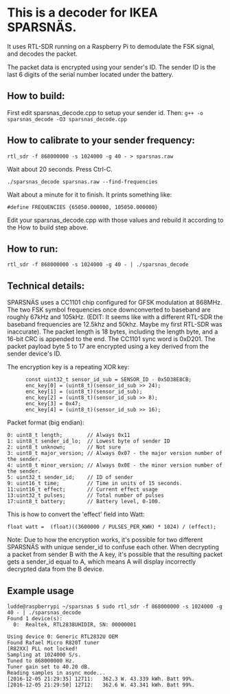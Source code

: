 
This is a decoder for IKEA SPARSNÄS.
===================================

It uses RTL-SDR running on a Raspberry Pi to demodulate the FSK signal, and decodes the packet.

The packet data is encrypted using your sender's ID. The sender ID is the last 6 digits of the serial number located under the battery.

How to build:
-------------

First edit sparsnas_decode.cpp to setup your sender id. Then: 
```g++ -o sparsnas_decode -O3 sparsnas_decode.cpp```


How to calibrate to your sender frequency:
------------------------------------------
```rtl_sdr -f 868000000 -s 1024000 -g 40 - > sparsnas.raw```

Wait about 20 seconds. Press Ctrl-C.

```./sparsnas_decode sparsnas.raw --find-frequencies```

Wait about a minute for it to finish. It prints something like:

```#define FREQUENCIES {65050.000000, 105050.000000}```

Edit your sparsnas_decode.cpp with those values and rebuild it according to the How to build step above.

How to run:
-----------
```rtl_sdr -f 868000000 -s 1024000 -g 40 - | ./sparsnas_decode```


Technical details:
------------------
SPARSNÄS uses a CC1101 chip configured for GFSK modulation at 868MHz. The two FSK symbol frequencies once downconverted to baseband are roughly 67kHz and 105kHz. (EDIT: It seems like with a different RTL-SDR the baseband frequencies are 12.5khz and 50khz. Maybe my first RTL-SDR was inaccurate). The packet length is 18 bytes, including the length byte, and a 16-bit CRC is appended to the end. The CC1101 sync word is 0xD201. The packet payload byte 5 to 17 are encrypted using a key derived from the sender device's ID.

The encryption key is a repeating XOR key:
```
      const uint32_t sensor_id_sub = SENSOR_ID - 0x5D38E8CB;
      enc_key[0] = (uint8_t)(sensor_id_sub >> 24);
      enc_key[1] = (uint8_t)(sensor_id_sub);
      enc_key[2] = (uint8_t)(sensor_id_sub >> 8);
      enc_key[3] = 0x47;
      enc_key[4] = (uint8_t)(sensor_id_sub >> 16);
````

Packet format (big endian):
```
0: uint8_t length;        // Always 0x11
1: uint8_t sender_id_lo;  // Lowest byte of sender ID
2: uint8_t unknown;       // Not sure
3: uint8_t major_version; // Always 0x07 - the major version number of the sender.
4: uint8_t minor_version; // Always 0x0E - the minor version number of the sender.
5: uint32_t sender_id;    // ID of sender
9: uint16_t time;         // Time in units of 15 seconds.
11:uint16_t effect;       // Current effect usage
13:uint32_t pulses;       // Total number of pulses
17:uint8_t battery;       // Battery level, 0-100.
```
This is how to convert the 'effect' field into Watt:
```
float watt =  (float)((3600000 / PULSES_PER_KWH) * 1024) / (effect);
```

Note: Due to how the encryption works, it's possible for two different SPARSNÄS with unique sender_id to confuse each other. When decrypting a packet from sender B with the A key, it's possible that the resulting packet gets a sender_id equal to A, which means A will display incorrectly decrypted data from the B device.

Example usage
-------------
```
ludde@raspberrypi ~/sparsnas $ sudo rtl_sdr -f 868000000 -s 1024000 -g 40 - | ./sparsnas_decode               
Found 1 device(s):
  0:  Realtek, RTL2838UHIDIR, SN: 00000001

Using device 0: Generic RTL2832U OEM
Found Rafael Micro R820T tuner
[R82XX] PLL not locked!
Sampling at 1024000 S/s.
Tuned to 868000000 Hz.
Tuner gain set to 40.20 dB.
Reading samples in async mode...
[2016-12-05 21:29:35] 12711:   362.3 W. 43.339 kWh. Batt 99%.
[2016-12-05 21:29:50] 12712:   362.6 W. 43.341 kWh. Batt 99%.
```
